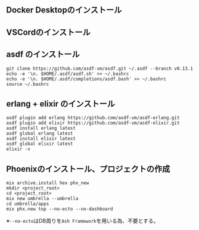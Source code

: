 ## Docker Desktopのインストール
## VSCordのインストール
## asdf のインストール 
```bash:command
git clone https://github.com/asdf-vm/asdf.git ~/.asdf --branch v0.13.1
echo -e '\n. $HOME/.asdf/asdf.sh' >> ~/.bashrc
echo -e '\n. $HOME/.asdf/completions/asdf.bash' >> ~/.bashrc
source ~/.bashrc
```
## erlang + elixir のインストール
```bash:command
asdf plugin add erlang https://github.com/asdf-vm/asdf-erlang.git
asdf plugin add elixir https://github.com/asdf-vm/asdf-elixir.git
asdf install erlang latest
asdf global erlang latest
asdf install elixir latest
asdf global elixir latest
elixir -v
```
## Phoenixのインストール、プロジェクトの作成
```bash:command
mix archive.install hex phx_new
mkdir <project_root>
cd <project_root>
mix new umbrella --umbrella
cd umbrella/apps
mix phx.new top --no-ecto --no-dashboard
```
※`--no-ecto`はDB周りを`Ash Framework`を用いる為、不要とする。

